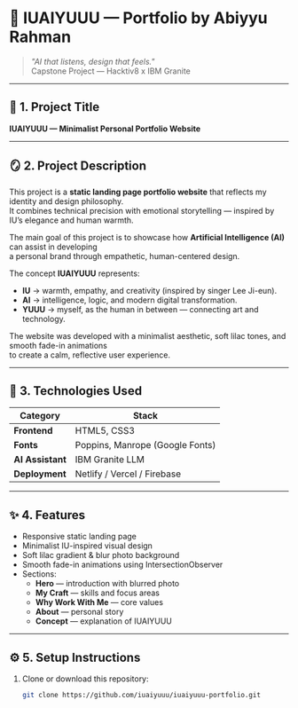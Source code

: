 # 🌸 IUAIYUUU — Portfolio by Abiyyu Rahman

> *"AI that listens, design that feels."*  
> Capstone Project — Hacktiv8 x IBM Granite

---

## 🧩 1. Project Title
**IUAIYUUU — Minimalist Personal Portfolio Website**

---

## 🪞 2. Project Description
This project is a **static landing page portfolio website** that reflects my identity and design philosophy.  
It combines technical precision with emotional storytelling — inspired by IU’s elegance and human warmth.

The main goal of this project is to showcase how **Artificial Intelligence (AI)** can assist in developing  
a personal brand through empathetic, human-centered design.  

The concept **IUAIYUUU** represents:
- **IU** → warmth, empathy, and creativity (inspired by singer Lee Ji-eun).  
- **AI** → intelligence, logic, and modern digital transformation.  
- **YUUU** → myself, as the human in between — connecting art and technology.  

The website was developed with a minimalist aesthetic, soft lilac tones, and smooth fade-in animations  
to create a calm, reflective user experience.

---

## 🧠 3. Technologies Used
| Category | Stack |
|-----------|--------|
| **Frontend** | HTML5, CSS3 |
| **Fonts** | Poppins, Manrope (Google Fonts) |
| **AI Assistant** | IBM Granite LLM |
| **Deployment** | Netlify / Vercel / Firebase |

---

## ✨ 4. Features
- Responsive static landing page
- Minimalist IU-inspired visual design
- Soft lilac gradient & blur photo background
- Smooth fade-in animations using IntersectionObserver
- Sections:
  - **Hero** — introduction with blurred photo  
  - **My Craft** — skills and focus areas  
  - **Why Work With Me** — core values  
  - **About** — personal story  
  - **Concept** — explanation of IUAIYUUU  

---

## ⚙️ 5. Setup Instructions
1. Clone or download this repository:
   ```bash
   git clone https://github.com/iuaiyuuu/iuaiyuuu-portfolio.git
